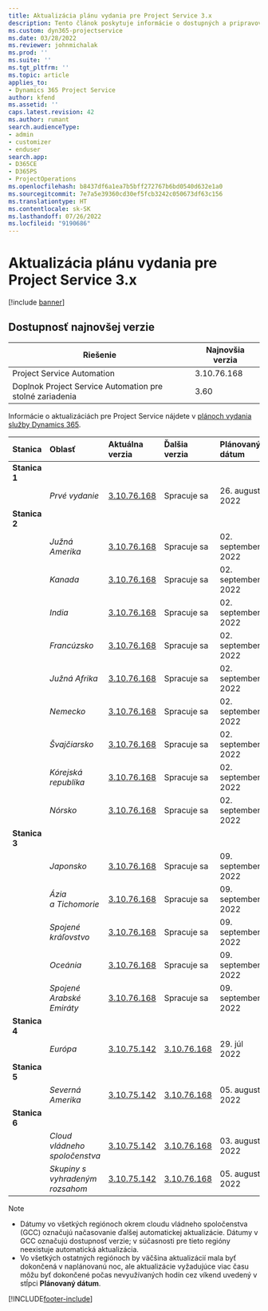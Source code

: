 ```yaml
---
title: Aktualizácia plánu vydania pre Project Service 3.x
description: Tento článok poskytuje informácie o dostupných a pripravovaných vydaniach Dynamics 365 Project Service Automation.
ms.custom: dyn365-projectservice
ms.date: 03/28/2022
ms.reviewer: johnmichalak
ms.prod: ''
ms.suite: ''
ms.tgt_pltfrm: ''
ms.topic: article
applies_to:
- Dynamics 365 Project Service
author: kfend
ms.assetid: ''
caps.latest.revision: 42
ms.author: rumant
search.audienceType:
- admin
- customizer
- enduser
search.app:
- D365CE
- D365PS
- ProjectOperations
ms.openlocfilehash: b8437df6a1ea7b5bff272767b6bd0540d632e1a0
ms.sourcegitcommit: 7e7a5e39360cd30ef5fcb3242c050673df63c156
ms.translationtype: HT
ms.contentlocale: sk-SK
ms.lasthandoff: 07/26/2022
ms.locfileid: "9190686"
---
```

# <a name="update-release-schedule-for-project-service-3x"></a>Aktualizácia plánu vydania pre Project Service 3.x

[!include [banner](../includes/psa-now-project-operations.md)]

## <a name="latest-version-availability"></a>Dostupnosť najnovšej verzie

| Riešenie  | Najnovšia verzia |
|-------|----|
| Project Service Automation    | 3.10.76.168 |
| Doplnok Project Service Automation pre stolné zariadenia                | 3.60          |

Informácie o aktualizáciách pre Project Service nájdete v [plánoch vydania služby Dynamics 365](/dynamics365/release-plans/). 

| Stanica  | Oblasť | Aktuálna verzia | Ďalšia verzia |  Plánovaný dátum
| :---   | :---   | :---   | :---   |:---   |         
|<strong>Stanica 1</strong> | |  |  | |
| | <i>Prvé vydanie</i> | [3.10.76.168](whats-new-ur-45.md) | Spracuje sa | 26. august 2022
|<strong>Stanica 2</strong> | |  |  | |
| | <i>Južná Amerika</i> | [3.10.76.168](whats-new-ur-45.md) | Spracuje sa | 02. september 2022
| | <i>Kanada</i> | [3.10.76.168](whats-new-ur-45.md) | Spracuje sa | 02. september 2022
| | <i>India</i> | [3.10.76.168](whats-new-ur-45.md) | Spracuje sa | 02. september 2022
| | <i>Francúzsko</i> | [3.10.76.168](whats-new-ur-45.md) | Spracuje sa | 02. september 2022
| | <i>Južná Afrika</i> | [3.10.76.168](whats-new-ur-45.md) | Spracuje sa | 02. september 2022
| | <i>Nemecko</i> | [3.10.76.168](whats-new-ur-45.md) | Spracuje sa | 02. september 2022
| | <i>Švajčiarsko</i> | [3.10.76.168](whats-new-ur-45.md) | Spracuje sa | 02. september 2022
| | <i>Kórejská republika</i> | [3.10.76.168](whats-new-ur-45.md) | Spracuje sa | 02. september 2022
| | <i>Nórsko</i> | [3.10.76.168](whats-new-ur-45.md) | Spracuje sa | 02. september 2022
|<strong>Stanica 3</strong> | |  |  | |
| | <i>Japonsko</i> | [3.10.76.168](whats-new-ur-45.md) | Spracuje sa | 09. september 2022
| | <i>Ázia a Tichomorie</i> | [3.10.76.168](whats-new-ur-45.md) | Spracuje sa | 09. september 2022
| | <i>Spojené kráľovstvo</i> | [3.10.76.168](whats-new-ur-45.md) | Spracuje sa | 09. september 2022
| | <i>Oceánia</i> | [3.10.76.168](whats-new-ur-45.md) | Spracuje sa | 09. september 2022
| | <i>Spojené Arabské Emiráty</i> | [3.10.76.168](whats-new-ur-45.md) | Spracuje sa | 09. september 2022
|<strong>Stanica 4</strong> | |  |  | |
| | <i>Európa</i> | [3.10.75.142](whats-new-ur-44.md) | [3.10.76.168](whats-new-ur-45.md) | 29. júl 2022
|<strong>Stanica 5</strong> | |  |  | |
| | <i>Severná Amerika</i> | [3.10.75.142](whats-new-ur-44.md) | [3.10.76.168](whats-new-ur-45.md) | 05. august 2022
|<strong>Stanica 6</strong> | |  |  | |
| | <i>Cloud vládneho spoločenstva</i> | [3.10.75.142](whats-new-ur-44.md) | [3.10.76.168](whats-new-ur-45.md) | 03. august 2022
| | <i>Skupiny s vyhradeným rozsahom</i> | [3.10.75.142](whats-new-ur-44.md) | [3.10.76.168](whats-new-ur-45.md) | 05. august 2022




>[!Note]
> - Dátumy vo všetkých regiónoch okrem cloudu vládneho spoločenstva (GCC) označujú načasovanie ďalšej automatickej aktualizácie. Dátumy v GCC označujú dostupnosť verzie; v súčasnosti pre tieto regióny neexistuje automatická aktualizácia.
> - Vo všetkých ostatných regiónoch by väčšina aktualizácií mala byť dokončená v naplánovanú noc, ale aktualizácie vyžadujúce viac času môžu byť dokončené počas nevyužívaných hodín cez víkend uvedený v stĺpci **Plánovaný dátum**.


[!INCLUDE[footer-include](../includes/footer-banner.md)]
